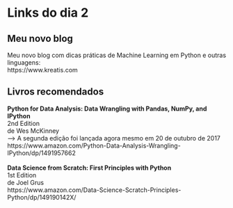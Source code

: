 
<h1>Links do dia 2</h1>

<h2>Meu novo blog</h2>
Meu novo blog com dicas práticas de Machine Learning em Python e outras linguagens:<br/>
https://www.kreatis.com

<h2>Livros recomendados</h2>
<b>Python for Data Analysis: Data Wrangling with Pandas, NumPy, and IPython</b><br/> 
2nd Edition<br/>
de Wes McKinney<br/>
--> A segunda edição foi lançada agora mesmo em 20 de outubro de 2017<br/> 
https://www.amazon.com/Python-Data-Analysis-Wrangling-IPython/dp/1491957662<br/> 
<br/>
<b>Data Science from Scratch: First Principles with Python</b><br/> 
1st Edition<br/> 
de Joel Grus<br/> 
https://www.amazon.com/Data-Science-Scratch-Principles-Python/dp/149190142X/ </br>











